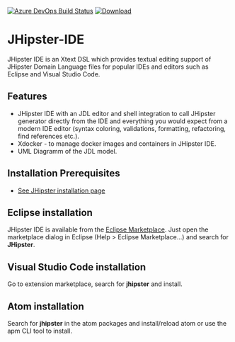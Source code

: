 [![Azure DevOps Build Status][azure-devops-image]][azure-devops-url-main] [![Download][download-image]][download-url]

JHipster-IDE
============

JHipster IDE is an Xtext DSL which provides textual editing support of JHipster Domain Language files for popular IDEs and editors such as Eclipse and Visual Studio Code. 

## Features

- JHipster IDE with an JDL editor and shell integration to call JHipster generator directly from the IDE and everything you would expect from a modern IDE editor (syntax coloring, validations, formatting, refactoring, find references etc.).
- Xdocker - to manage docker images and containers in JHipster IDE.
- UML Diagramm of the JDL model.

## Installation Prerequisites
- [See JHipster installation page ](http://www.jhipster.tech/installation/)

## Eclipse installation

JHipster IDE is available from the [Eclipse Marketplace](https://marketplace.eclipse.org/content/jhipster-ide). Just open the marketplace dialog in Eclipse (Help > Eclipse Marketplace...) and search for <b>JHipster</b>.

## Visual Studio Code installation

Go to extension marketplace, search for <b>jhipster</b> and install.

## Atom installation

Search for <b>jhipster</b> in the atom packages and install/reload atom or use the apm CLI tool to install.

[azure-devops-image]: https://dev.azure.com/jhipster-ide/jhipster-ide/_apis/build/status/jhipster.jhipster-ide?branchName=master
[azure-devops-url-main]: https://dev.azure.com/jhipster-ide/jhipster-ide/_build

[download-image]: https://api.bintray.com/packages/jhipster/jhipster-ide/2.1/images/download.svg
[download-url]: https://bintray.com/jhipster/jhipster-ide/2.1/_latestVersion
